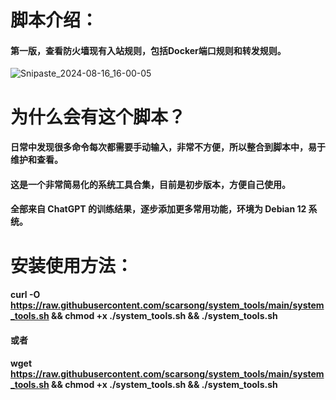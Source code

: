 # 脚本介绍：
#### 第一版，查看防火墙现有入站规则，包括Docker端口规则和转发规则。
![Snipaste_2024-08-16_16-00-05](https://github.com/user-attachments/assets/9e629b98-75c2-4176-9d2a-57adfedd5ea4)
# 为什么会有这个脚本？
#### 日常中发现很多命令每次都需要手动输入，非常不方便，所以整合到脚本中，易于维护和查看。
#### 这是一个非常简易化的系统工具合集，目前是初步版本，方便自己使用。
#### 全部来自 ChatGPT 的训练结果，逐步添加更多常用功能，环境为 Debian 12 系统。
# 安装使用方法：
#### curl -O https://raw.githubusercontent.com/scarsong/system_tools/main/system_tools.sh && chmod +x ./system_tools.sh && ./system_tools.sh

#### 或者

#### wget https://raw.githubusercontent.com/scarsong/system_tools/main/system_tools.sh && chmod +x ./system_tools.sh && ./system_tools.sh
